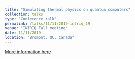 ```yaml
---
title: "Simulating thermal physics on quantum computers"
collection: talks
type: "Conference talk"
permalink: /talks/11/11/2019-intriq_19
venue: "INTRIQ Fall meeting"
date: 11/11/2019
location: "Bromont, QC, Canada"
---
```


[More information here](https://www.intriq.org/index.php?mact=News,cntnt01,detail,0&cntnt01articleid=49&cntnt01detailtemplate=INTRIQ_Details_article&cntnt01returnid=33)
